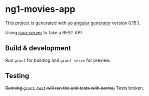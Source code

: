 # ng1-movies-app

This project is generated with [yo angular generator](https://github.com/yeoman/generator-angular)
version 0.15.1.

Using [json-server](https://github.com/typicode/json-server) to fake a REST API.

## Build & development

Run `grunt` for building and `grunt serve` for preview.

## Testing

~~Running `grunt test` will run the unit tests with karma.~~
Tests broken. 
